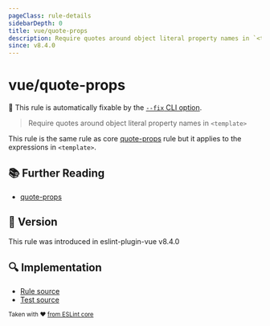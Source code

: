 ```yaml
---
pageClass: rule-details
sidebarDepth: 0
title: vue/quote-props
description: Require quotes around object literal property names in `<template>`
since: v8.4.0
---
```

# vue/quote-props

🔧 This rule is automatically fixable by the [`--fix` CLI option](https://eslint.org/docs/latest/user-guide/command-line-interface#--fix).

<!-- end auto-generated rule header -->

> Require quotes around object literal property names in `<template>`

This rule is the same rule as core [quote-props] rule but it applies to the expressions in `<template>`.

## :books: Further Reading

- [quote-props]

[quote-props]: https://eslint.org/docs/rules/quote-props

## :rocket: Version

This rule was introduced in eslint-plugin-vue v8.4.0

## :mag: Implementation

- [Rule source](https://github.com/vuejs/eslint-plugin-vue/blob/master/lib/rules/quote-props.js)
- [Test source](https://github.com/vuejs/eslint-plugin-vue/blob/master/tests/lib/rules/quote-props.js)

<sup>Taken with ❤️ [from ESLint core](https://eslint.org/docs/rules/quote-props)</sup>
